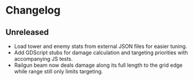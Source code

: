 # Changelog

## Unreleased
- Load tower and enemy stats from external JSON files for easier tuning.
- Add GDScript stubs for damage calculation and targeting priorities with accompanying JS tests.
- Railgun beam now deals damage along its full length to the grid edge while range still only limits targeting.
